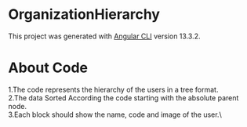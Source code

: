 # OrganizationHierarchy

This project was generated with [Angular CLI](https://github.com/angular/angular-cli) version 13.3.2.

# About Code
1.The code represents the hierarchy of the users in a tree format.\
2.The data Sorted According the code starting with the absolute parent node.\
3.Each block should show the name, code and image of the user.\
